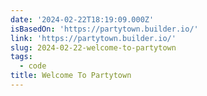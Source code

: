 ```yaml
---
date: '2024-02-22T18:19:09.000Z'
isBasedOn: 'https://partytown.builder.io/'
link: 'https://partytown.builder.io/'
slug: 2024-02-22-welcome-to-partytown
tags:
  - code
title: Welcome To Partytown
---
```


